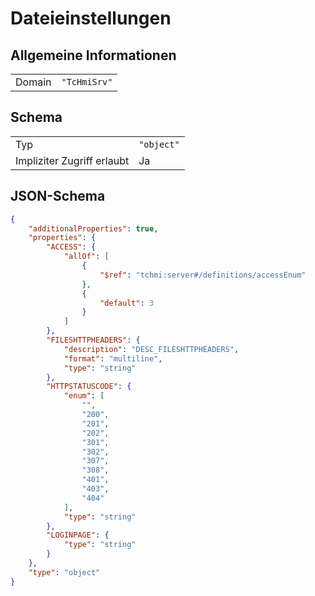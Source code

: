 # Dateieinstellungen

## Allgemeine Informationen

|  |  |
| - | - |
| Domain | `"TcHmiSrv"` |

## Schema

|  |  |
| - | - |
| Typ | `"object"` |
| Impliziter Zugriff erlaubt | Ja |

## JSON-Schema

```json
{
    "additionalProperties": true,
    "properties": {
        "ACCESS": {
            "allOf": [
                {
                    "$ref": "tchmi:server#/definitions/accessEnum"
                },
                {
                    "default": 3
                }
            ]
        },
        "FILESHTTPHEADERS": {
            "description": "DESC_FILESHTTPHEADERS",
            "format": "multiline",
            "type": "string"
        },
        "HTTPSTATUSCODE": {
            "enum": [
                "",
                "200",
                "201",
                "202",
                "301",
                "302",
                "307",
                "308",
                "401",
                "403",
                "404"
            ],
            "type": "string"
        },
        "LOGINPAGE": {
            "type": "string"
        }
    },
    "type": "object"
}
```

